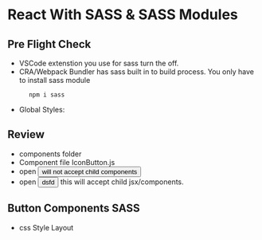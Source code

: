 # React With SASS & SASS Modules

## Pre Flight Check
- VSCode extenstion you use for sass turn the off.
- CRA/Webpack Bundler has sass built in to build process. You only have to install sass module

```npm
      npm i sass
```
- Global Styles:  


## Review
- components folder
- Component file IconButton.js
- open <Button/> will not accept child components
- open <Button>dsfd</Button> this will accept child jsx/components.


## Button Components SASS
-   css    Style      Layout


 

 

 

 